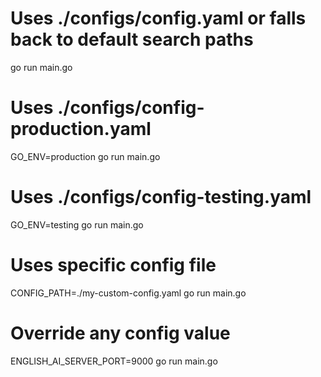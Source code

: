 # Uses ./configs/config.yaml or falls back to default search paths
go run main.go
# Uses ./configs/config-production.yaml
GO_ENV=production go run main.go

# Uses ./configs/config-testing.yaml  
GO_ENV=testing go run main.go

# Uses specific config file
CONFIG_PATH=./my-custom-config.yaml go run main.go

# Override any config value
ENGLISH_AI_SERVER_PORT=9000 go run main.go